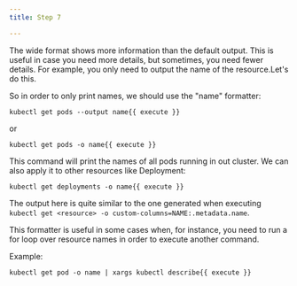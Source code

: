 ```yaml
---
title: Step 7

---
```

<!-- Printing the resource name -->

The wide format shows more information than the default output. This is useful in case you need more details, but sometimes, you need fewer details. For example, you only need to output the name of the resource.Let's do this. 

So in order to only print names, we should use the "name" formatter:

```
kubectl get pods --output name{{ execute }}
```

or 

```
kubectl get pods -o name{{ execute }}
```


This command will print the names of all pods running in out cluster. We can also apply it to other resources like Deployment:

```
kubectl get deployments -o name{{ execute }}
```

The output here is quite similar to the one generated when executing `kubectl get <resource> -o custom-columns=NAME:.metadata.name`.

This formatter is useful in some cases when, for instance, you need to run a for loop over resource names in order to execute another command.

Example:

```
kubectl get pod -o name | xargs kubectl describe{{ execute }}
```